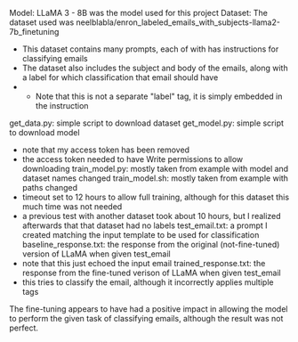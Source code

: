 Model: LLaMA 3 - 8B was the model used for this project
Dataset: The dataset used was neelblabla/enron_labeled_emails_with_subjects-llama2-7b_finetuning
 -  This dataset contains many prompts, each of with has instructions for classifying emails
 -  The dataset also includes the subject and body of the emails, along with a label for which classification that email should have
 -  - Note that this is not a separate "label" tag, it is simply embedded in the instruction

get_data.py: simple script to download dataset
get_model.py: simple script to download model
- note that my access token has been removed
- the access token needed to have Write permissions to allow downloading
train_model.py: mostly taken from example with model and dataset names changed
train_model.sh: mostly taken from example with paths changed
- timeout set to 12 hours to allow full training, although for this dataset this much time was not needed
- a previous test with another dataset took about 10 hours, but I realized afterwards that that dataset had no labels
test_email.txt: a prompt I created matching the input template to be used for classification
baseline_response.txt: the response from the original (not-fine-tuned) version of LLaMA when given test_email
- note that this just echoed the input email
trained_response.txt: the response from the fine-tuned verison of LLaMA when given test_email
- this tries to classify the email, although it incorrectly applies multiple tags

The fine-tuning appears to have had a positive impact in allowing the model to perform the given task of classifying emails, although the result was not perfect.
